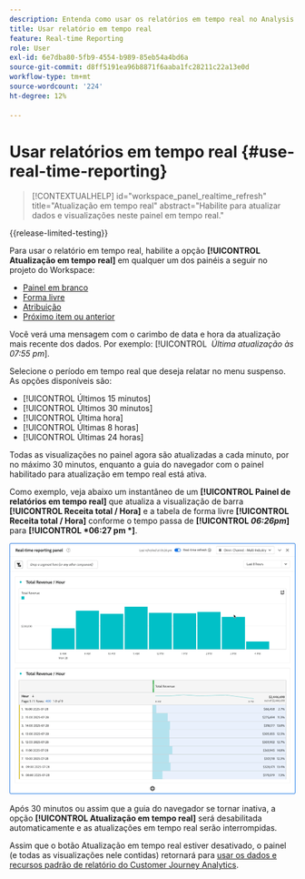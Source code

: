 ```yaml
---
description: Entenda como usar os relatórios em tempo real no Analysis Workspace.
title: Usar relatório em tempo real
feature: Real-time Reporting
role: User
exl-id: 6e7dba80-5fb9-4554-b989-85eb54a4bd6a
source-git-commit: d8ff5191ea96b8871f6aaba1fc28211c22a13e0d
workflow-type: tm+mt
source-wordcount: '224'
ht-degree: 12%

---
```


# Usar relatórios em tempo real {#use-real-time-reporting}

>[!CONTEXTUALHELP]
>id="workspace_panel_realtime_refresh"
>title="Atualização em tempo real"
>abstract="Habilite para atualizar dados e visualizações neste painel em tempo real."

{{release-limited-testing}}

Para usar o relatório em tempo real, habilite a opção **[!UICONTROL Atualização em tempo real]** em qualquer um dos painéis a seguir no projeto do Workspace:

* [Painel em branco](/help/analysis-workspace/c-panels/blank-panel.md)
* [Forma livre](/help/analysis-workspace/c-panels/freeform-panel.md)
* [Atribuição](/help/analysis-workspace/c-panels/attribution.md)
* [Próximo item ou anterior](/help/analysis-workspace/c-panels/next-previous.md)

Você verá uma mensagem com o carimbo de data e hora da atualização mais recente dos dados. Por exemplo: [!UICONTROL &#x200B; *Última atualização às 07:55 pm*].

Selecione o período em tempo real que deseja relatar no menu suspenso. As opções disponíveis são:

* [!UICONTROL Últimos 15 minutos]
* [!UICONTROL Últimos 30 minutos]
* [!UICONTROL Última hora]
* [!UICONTROL Últimas 8 horas]
* [!UICONTROL Últimas 24 horas]

Todas as visualizações no painel agora são atualizadas a cada minuto, por no máximo 30 minutos, enquanto a guia do navegador com o painel habilitado para atualização em tempo real está ativa.

Como exemplo, veja abaixo um instantâneo de um **[!UICONTROL Painel de relatórios em tempo real]** que atualiza a visualização de barra **[!UICONTROL Receita total / Hora]** e a tabela de forma livre **[!UICONTROL Receita total / Hora]** conforme o tempo passa de **[!UICONTROL *06:26pm*]** para **[!UICONTROL *06:27 pm *]**.

![Atualização em tempo real](assets/real-time-refresh.gif)

Após 30 minutos ou assim que a guia do navegador se tornar inativa, a opção **[!UICONTROL Atualização em tempo real]** será desabilitada automaticamente e as atualizações em tempo real serão interrompidas.

Assim que o botão Atualização em tempo real estiver desativado, o painel (e todas as visualizações nele contidas) retornará para [usar os dados e recursos padrão de relatório do Customer Journey Analytics](real-time.md#how-it-works).
